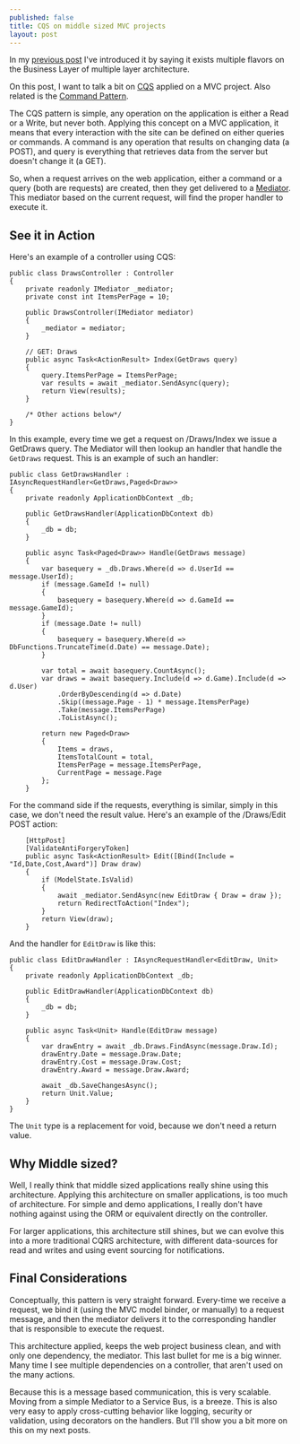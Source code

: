 ```yaml
---
published: false
title: CQS on middle sized MVC projects
layout: post
---
```


In my [previous post](http://www.kspace.pt/posts/a-severe-case-of-servicitis/) I've introduced it by saying it exists multiple flavors on the Business Layer of multiple layer architecture.

On this post, I want to talk a bit on [CQS](https://en.wikipedia.org/wiki/Command%E2%80%93query_separation) applied on a MVC project. Also related is the [Command Pattern](https://en.wikipedia.org/wiki/Command_pattern).

The CQS pattern is simple, any operation on the application is either a Read or a Write, but never both. Applying this concept on a MVC application, it means that every interaction with the site can be defined on either queries or commands. A command is any operation that results on changing data (a POST), and query is everything that retrieves data from the server but doesn't change it (a GET).

So, when a request arrives on the web application, either a command or a query (both are requests) are created, then they get delivered to a [Mediator](https://en.wikipedia.org/wiki/Mediator_pattern). This mediator based on the current request, will find the proper handler to execute it.

## See it in Action

Here's an example of a controller using CQS:

    public class DrawsController : Controller
    {
        private readonly IMediator _mediator;
        private const int ItemsPerPage = 10;

        public DrawsController(IMediator mediator)
        {
            _mediator = mediator;
        }

        // GET: Draws
        public async Task<ActionResult> Index(GetDraws query)
        {
            query.ItemsPerPage = ItemsPerPage;
            var results = await _mediator.SendAsync(query);
            return View(results);
        }
        
        /* Other actions below*/
    }

In this example, every time we get a request on /Draws/Index we issue a GetDraws query. The Mediator will then lookup an handler that handle the `GetDraws` request. This is an example of such an handler:

    public class GetDrawsHandler : IAsyncRequestHandler<GetDraws,Paged<Draw>>
    {
        private readonly ApplicationDbContext _db;

        public GetDrawsHandler(ApplicationDbContext db)
        {
            _db = db;
        }

        public async Task<Paged<Draw>> Handle(GetDraws message)
        {
            var basequery = _db.Draws.Where(d => d.UserId == message.UserId);
            if (message.GameId != null)
            {
                basequery = basequery.Where(d => d.GameId == message.GameId);
            }
            if (message.Date != null)
            {
                basequery = basequery.Where(d => DbFunctions.TruncateTime(d.Date) == message.Date);
            }

            var total = await basequery.CountAsync();
            var draws = await basequery.Include(d => d.Game).Include(d => d.User)
                .OrderByDescending(d => d.Date)
                .Skip((message.Page - 1) * message.ItemsPerPage)
                .Take(message.ItemsPerPage)
                .ToListAsync();

            return new Paged<Draw>
            {
                Items = draws,
                ItemsTotalCount = total,
                ItemsPerPage = message.ItemsPerPage,
                CurrentPage = message.Page
            };
        }

For the command side if the requests, everything is similar, simply in this case, we don't need the result value. Here's an example of the /Draws/Edit POST action:

        [HttpPost]
        [ValidateAntiForgeryToken]
        public async Task<ActionResult> Edit([Bind(Include = "Id,Date,Cost,Award")] Draw draw)
        {
            if (ModelState.IsValid)
            {
                await _mediator.SendAsync(new EditDraw { Draw = draw });
                return RedirectToAction("Index");
            }
            return View(draw);
        }
        
And the handler for `EditDraw` is like this:
   
    public class EditDrawHandler : IAsyncRequestHandler<EditDraw, Unit>
    {
        private readonly ApplicationDbContext _db;

        public EditDrawHandler(ApplicationDbContext db)
        {
            _db = db;
        }

        public async Task<Unit> Handle(EditDraw message)
        {
            var drawEntry = await _db.Draws.FindAsync(message.Draw.Id);
            drawEntry.Date = message.Draw.Date;
            drawEntry.Cost = message.Draw.Cost;
            drawEntry.Award = message.Draw.Award;

            await _db.SaveChangesAsync();
            return Unit.Value;
        }
    }

The `Unit` type is a replacement for void, because we don't need a return value.

## Why Middle sized?

Well, I really think that middle sized applications really shine using this architecture. Applying this architecture on smaller applications, is too much of architecture. For simple and demo applications, I really don't have nothing against using the ORM or equivalent directly on the controller.

For larger applications, this architecture still shines, but we can evolve this into a more traditional CQRS architecture, with different data-sources for read and writes and using event sourcing for notifications.

## Final Considerations

Conceptually, this pattern is very straight forward. Every-time we receive a request, we bind it (using the MVC model binder, or manually) to a request message, and then the mediator delivers it to the corresponding handler that is responsible to execute the request.

This architecture applied, keeps the web project business clean, and with only one dependency, the mediator. This last bullet for me is a big winner. Many time I see multiple dependencies on a controller, that aren't used on the many actions.

Because this is a message based communication, this is very scalable. Moving from a simple Mediator to a Service Bus, is a breeze. This is also very easy to apply cross-cutting behavior like logging, security or validation, using decorators on the handlers. But I'll show you a bit more on this on my next posts.

